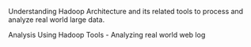 Understanding Hadoop Architecture and its related tools to process and analyze real world large data.

Analysis Using Hadoop Tools - Analyzing real world web log
